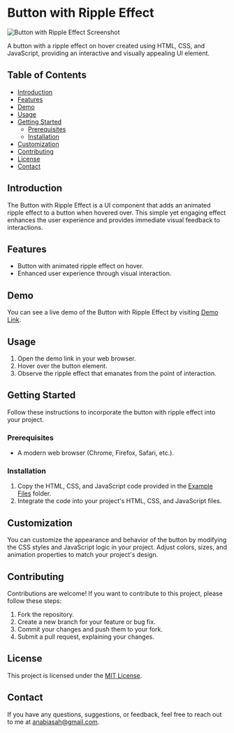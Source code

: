# Button with Ripple Effect

![Button with Ripple Effect Screenshot](screenshot.png)

A button with a ripple effect on hover created using HTML, CSS, and JavaScript, providing an interactive and visually appealing UI element.

## Table of Contents
- [Introduction](#introduction)
- [Features](#features)
- [Demo](#demo)
- [Usage](#usage)
- [Getting Started](#getting-started)
  - [Prerequisites](#prerequisites)
  - [Installation](#installation)
- [Customization](#customization)
- [Contributing](#contributing)
- [License](#license)
- [Contact](#contact)

## Introduction
The Button with Ripple Effect is a UI component that adds an animated ripple effect to a button when hovered over. This simple yet engaging effect enhances the user experience and provides immediate visual feedback to interactions.

## Features
- Button with animated ripple effect on hover.
- Enhanced user experience through visual interaction.

## Demo
You can see a live demo of the Button with Ripple Effect by visiting [Demo Link](#).

## Usage
1. Open the demo link in your web browser.
2. Hover over the button element.
3. Observe the ripple effect that emanates from the point of interaction.

## Getting Started
Follow these instructions to incorporate the button with ripple effect into your project.

### Prerequisites
- A modern web browser (Chrome, Firefox, Safari, etc.).

### Installation
1. Copy the HTML, CSS, and JavaScript code provided in the [Example Files](example/) folder.
2. Integrate the code into your project's HTML, CSS, and JavaScript files.

## Customization
You can customize the appearance and behavior of the button by modifying the CSS styles and JavaScript logic in your project. Adjust colors, sizes, and animation properties to match your project's design.

## Contributing
Contributions are welcome! If you want to contribute to this project, please follow these steps:
1. Fork the repository.
2. Create a new branch for your feature or bug fix.
3. Commit your changes and push them to your fork.
4. Submit a pull request, explaining your changes.

## License
This project is licensed under the [MIT License](LICENSE).

## Contact
If you have any questions, suggestions, or feedback, feel free to reach out to me at anabiasah@gmail.com.

